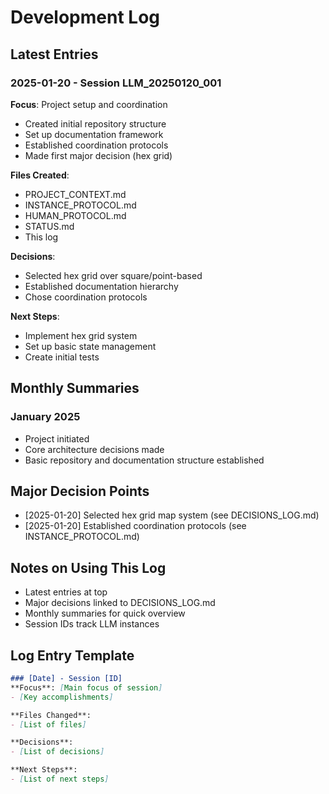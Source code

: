 # Development Log

## Latest Entries

### 2025-01-20 - Session LLM_20250120_001
**Focus**: Project setup and coordination
- Created initial repository structure
- Set up documentation framework
- Established coordination protocols
- Made first major decision (hex grid)

**Files Created**:
- PROJECT_CONTEXT.md
- INSTANCE_PROTOCOL.md
- HUMAN_PROTOCOL.md
- STATUS.md
- This log

**Decisions**:
- Selected hex grid over square/point-based
- Established documentation hierarchy
- Chose coordination protocols

**Next Steps**:
- Implement hex grid system
- Set up basic state management
- Create initial tests

## Monthly Summaries

### January 2025
- Project initiated
- Core architecture decisions made
- Basic repository and documentation structure established

## Major Decision Points
- [2025-01-20] Selected hex grid map system (see DECISIONS_LOG.md)
- [2025-01-20] Established coordination protocols (see INSTANCE_PROTOCOL.md)

## Notes on Using This Log
- Latest entries at top
- Major decisions linked to DECISIONS_LOG.md
- Monthly summaries for quick overview
- Session IDs track LLM instances

## Log Entry Template
```markdown
### [Date] - Session [ID]
**Focus**: [Main focus of session]
- [Key accomplishments]

**Files Changed**:
- [List of files]

**Decisions**:
- [List of decisions]

**Next Steps**:
- [List of next steps]
```
